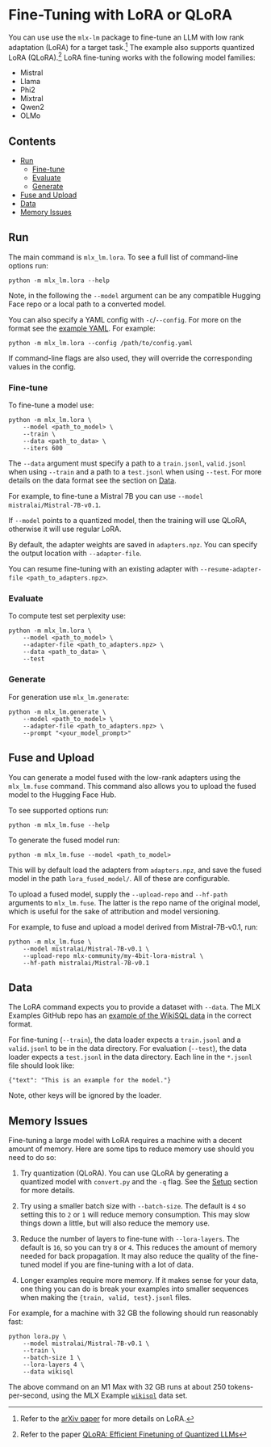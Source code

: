 # Fine-Tuning with LoRA or QLoRA

You can use use the `mlx-lm` package to fine-tune an LLM with low rank
adaptation (LoRA) for a target task.[^lora] The example also supports quantized
LoRA (QLoRA).[^qlora] LoRA fine-tuning works with the following model families:

- Mistral
- Llama
- Phi2
- Mixtral
- Qwen2
- OLMo

## Contents

* [Run](#Run)
  * [Fine-tune](#Fine-tune)
  * [Evaluate](#Evaluate)
  * [Generate](#Generate)
* [Fuse and Upload](#Fuse-and-Upload)
* [Data](#Data)
* [Memory Issues](#Memory-Issues)

## Run

The main command is `mlx_lm.lora`. To see a full list of command-line options run:

```shell
python -m mlx_lm.lora --help
```

Note, in the following the `--model` argument can be any compatible Hugging
Face repo or a local path to a converted model.

You can also specify a YAML config with `-c`/`--config`. For more on the format see the
[example YAML](examples/lora_config.yaml). For example:

```shell
python -m mlx_lm.lora --config /path/to/config.yaml
```

If command-line flags are also used, they will override the corresponding
values in the config.

### Fine-tune

To fine-tune a model use:

```shell
python -m mlx_lm.lora \
    --model <path_to_model> \
    --train \
    --data <path_to_data> \
    --iters 600
```

The `--data` argument must specify a path to a `train.jsonl`, `valid.jsonl`
when using `--train` and a path to a `test.jsonl` when using `--test`. For more
details on the data format see the section on [Data](#Data).

For example, to fine-tune a Mistral 7B you can use `--model
mistralai/Mistral-7B-v0.1`.

If `--model` points to a quantized model, then the training will use QLoRA,
otherwise it will use regular LoRA.

By default, the adapter weights are saved in `adapters.npz`. You can specify
the output location with `--adapter-file`.

You can resume fine-tuning with an existing adapter with
`--resume-adapter-file <path_to_adapters.npz>`. 

### Evaluate

To compute test set perplexity use:

```shell
python -m mlx_lm.lora \
    --model <path_to_model> \
    --adapter-file <path_to_adapters.npz> \
    --data <path_to_data> \
    --test
```

### Generate

For generation use `mlx_lm.generate`:

```shell
python -m mlx_lm.generate \
    --model <path_to_model> \
    --adapter-file <path_to_adapters.npz> \
    --prompt "<your_model_prompt>"
```

## Fuse and Upload

You can generate a model fused with the low-rank adapters using the
`mlx_lm.fuse` command. This command also allows you to upload the fused model
to the Hugging Face Hub.

To see supported options run:

```shell
python -m mlx_lm.fuse --help
```

To generate the fused model run:

```shell
python -m mlx_lm.fuse --model <path_to_model>
```

This will by default load the adapters from `adapters.npz`, and save the fused
model in the path `lora_fused_model/`. All of these are configurable.

To upload a fused model, supply the `--upload-repo` and `--hf-path` arguments
to `mlx_lm.fuse`. The latter is the repo name of the original model, which is
useful for the sake of attribution and model versioning.

For example, to fuse and upload a model derived from Mistral-7B-v0.1, run: 

```shell
python -m mlx_lm.fuse \
    --model mistralai/Mistral-7B-v0.1 \
    --upload-repo mlx-community/my-4bit-lora-mistral \
    --hf-path mistralai/Mistral-7B-v0.1
```

## Data

The LoRA command expects you to provide a dataset with `--data`.  The MLX
Examples GitHub repo has an [example of the WikiSQL
data](https://github.com/ml-explore/mlx-examples/tree/main/lora/data) in the
correct format.

For fine-tuning (`--train`), the data loader expects a `train.jsonl` and a
`valid.jsonl` to be in the data directory. For evaluation (`--test`), the data
loader expects a `test.jsonl` in the data directory. Each line in the `*.jsonl`
file should look like:

```
{"text": "This is an example for the model."}
```

Note, other keys will be ignored by the loader.

## Memory Issues

Fine-tuning a large model with LoRA requires a machine with a decent amount
of memory. Here are some tips to reduce memory use should you need to do so:

1. Try quantization (QLoRA). You can use QLoRA by generating a quantized model
   with `convert.py` and the `-q` flag. See the [Setup](#setup) section for
   more details. 

2. Try using a smaller batch size with `--batch-size`. The default is `4` so
   setting this to `2` or `1` will reduce memory consumption. This may slow
   things down a little, but will also reduce the memory use.

3. Reduce the number of layers to fine-tune with `--lora-layers`. The default
   is `16`, so you can try `8` or `4`. This reduces the amount of memory
   needed for back propagation. It may also reduce the quality of the
   fine-tuned model if you are fine-tuning with a lot of data.

4. Longer examples require more memory. If it makes sense for your data, one thing
   you can do is break your examples into smaller
   sequences when making the `{train, valid, test}.jsonl` files.

For example, for a machine with 32 GB the following should run reasonably fast:

```
python lora.py \
    --model mistralai/Mistral-7B-v0.1 \
    --train \
    --batch-size 1 \
    --lora-layers 4 \
    --data wikisql
```

The above command on an M1 Max with 32 GB runs at about 250
tokens-per-second, using the MLX Example
[`wikisql`](https://github.com/ml-explore/mlx-examples/tree/main/lora/data)
data set.


[^lora]: Refer to the [arXiv paper](https://arxiv.org/abs/2106.09685) for more details on LoRA.
[^qlora]: Refer to the paper [QLoRA: Efficient Finetuning of Quantized LLMs](https://arxiv.org/abs/2305.14314)
